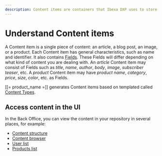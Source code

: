 ```yaml
---
description: Content items are containers that Ibexa DXP uses to store content data.
---
```


# Understand Content items

A Content item is a single piece of content: an article, a blog post, an image, 
or a product.
Each Content item has general characteristics, such as name and identifier. 
It also contains [Fields](content_model.md/#fields-and-field-types).
These Fields will differ depending on what kind of content you are dealing with.
An *article* Content item may consist of Fields such as *title*, *name*, *author*, *body*, *image*, *subscriber teaser*, etc.
A *product* Content item may have *product name*, *category*, *price*, *size*, *color*, etc. as Fields.

[[= product_name =]] generates Content items based on templated called [Content Types](content_model.md/#content_types).

## Access content in the UI

In the Back Office, you can view the content in your repository in several places, 
for example:

- [Content structure](../discover_ui.md#content-tree)
- [Content browser](../discover_ui.md#content-browser)
- [User list](../user_management/user_management.md)
- [Products list](../product_catalog_management/manage_products.md)
